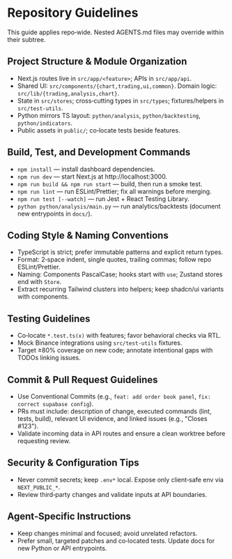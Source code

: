 # Repository Guidelines

This guide applies repo‑wide. Nested AGENTS.md files may override within their subtree.

## Project Structure & Module Organization
- Next.js routes live in `src/app/<feature>`; APIs in `src/app/api`.
- Shared UI: `src/components/{chart,trading,ui,common}`. Domain logic: `src/lib/{trading,analysis,chart}`.
- State in `src/stores`; cross‑cutting types in `src/types`; fixtures/helpers in `src/test-utils`.
- Python mirrors TS layout: `python/analysis`, `python/backtesting`, `python/indicators`.
- Public assets in `public/`; co‑locate tests beside features.

## Build, Test, and Development Commands
- `npm install` — install dashboard dependencies.
- `npm run dev` — start Next.js at http://localhost:3000.
- `npm run build && npm run start` — build, then run a smoke test.
- `npm run lint` — run ESLint/Prettier; fix all warnings before merging.
- `npm run test [--watch]` — run Jest + React Testing Library.
- `python python/analysis/main.py` — run analytics/backtests (document new entrypoints in `docs/`).

## Coding Style & Naming Conventions
- TypeScript is strict; prefer immutable patterns and explicit return types.
- Format: 2‑space indent, single quotes, trailing commas; follow repo ESLint/Prettier.
- Naming: Components PascalCase; hooks start with `use`; Zustand stores end with `Store`.
- Extract recurring Tailwind clusters into helpers; keep shadcn/ui variants with components.

## Testing Guidelines
- Co‑locate `*.test.ts(x)` with features; favor behavioral checks via RTL.
- Mock Binance integrations using `src/test-utils` fixtures.
- Target ≥80% coverage on new code; annotate intentional gaps with TODOs linking issues.

## Commit & Pull Request Guidelines
- Use Conventional Commits (e.g., `feat: add order book panel`, `fix: correct supabase config`).
- PRs must include: description of change, executed commands (lint, tests, build), relevant UI evidence, and linked issues (e.g., "Closes #123").
- Validate incoming data in API routes and ensure a clean worktree before requesting review.

## Security & Configuration Tips
- Never commit secrets; keep `.env*` local. Expose only client‑safe env via `NEXT_PUBLIC_*`.
- Review third‑party changes and validate inputs at API boundaries.

## Agent‑Specific Instructions
- Keep changes minimal and focused; avoid unrelated refactors.
- Prefer small, targeted patches and co‑located tests. Update docs for new Python or API entrypoints.


